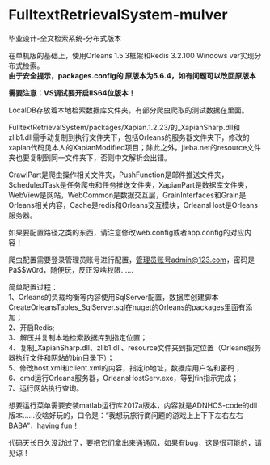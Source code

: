 # FulltextRetrievalSystem-mulver
毕业设计-全文检索系统-分布式版本

在单机版的基础上，使用Orleans 1.5.3框架和Redis 3.2.100 Windows ver实现分布式检索。  
**由于安全提示，packages.config的 <package id="Microsoft.Data.OData" version="5.8.4" targetFramework="net461" /> 原版本为5.6.4，如有问题可以改回原版本**  

**需要注意：VS调试要开启IIS64位版本！**  

LocalDB存放着本地检索数据库文件夹，有部分爬虫爬取的测试数据在里面。  

FulltextRetrievalSystem/packages/Xapian.1.2.23/的_XapianSharp.dll和zlib1.dll需手动复制到执行文件夹下，包括Orleans的服务器文件夹下，修改的xapian代码见本人的XapianModified项目；除此之外，jieba.net的resource文件夹也要复制到同一文件夹下，否则中文解析会出错。  

CrawlPart是爬虫操作相关文件夹，PushFunction是邮件推送文件夹，ScheduledTask是任务爬虫和任务推送文件夹，XapianPart是数据库文件夹，WebView是网站，WebCommon是数据交互层，GrainInterfaces和Grain是Orleans相关内容，Cache是redis和Orleans交互模块，OrleansHost是Orleans服务器。    

如果要配置路径之类的东西，请注意修改web.config或者app.config的对应内容！  

爬虫配置需要登录管理员账号进行配置，管理员账号admin@123.com，密码是Pa$$w0rd，随便玩，反正没啥权限……  

简单配置过程：  
1、Orleans的负载均衡等内容使用SqlServer配置，数据库创建脚本CreateOrleansTables_SqlServer.sql在nuget的Orleans的packages里面有添加；  
2、开启Redis;    
3、解压并复制本地检索数据库到指定位置；  
4、复制_XapianSharp.dll、zlib1.dll、resource文件夹到指定位置（Orleans服务器执行文件和网站的bin目录下）；  
5、修改host.xml和client.xml的内容，指定ip地址，数据库用户名和密码；  
6、cmd运行Orleans服务器，OrleansHostServ.exe，等到fin指示完成；  
7、运行网站执行查询。

想要运行菜单需要安装matlab运行库2017a版本，内容就是ADNHCS-code的dll版本……没啥好玩的，口令是：“我想玩旅行商问题的游戏上上下下左右左右BABA”，having fun！  


代码天长日久没动过了，要把它们拿出来通通风，如果有bug，这是很可能的，请见谅！  
